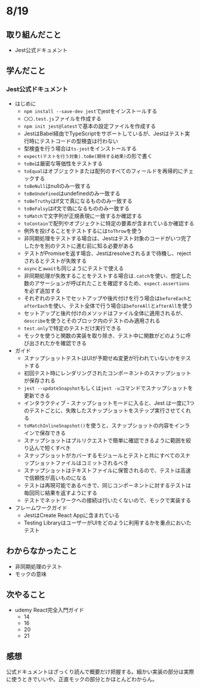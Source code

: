 # 8/19

## 取り組んだこと
- Jest公式ドキュメント

## 学んだこと
### Jest公式ドキュメント
- はじめに
  - `npm install --save-dev jest`でjestをインストールする
  - `〇〇.test.js`ファイルを作成する
  - `npm init jest@latest`で基本の設定ファイルを作成する
  - JestはBabel経由でTypeScriptをサポートしているが、Jestはテスト実行時にテストコードの型検査は行わない
  - 型検査を行う場合は`ts-jest`をインストールする
  - `expect(テストを行う対象).toBe(期待する結果)`の形で書く
  - `toBe`は厳密な等価性をテストする
  - `toEqual`はオブジェクトまたは配列のすべてのフィールドを再帰的にチェックする
  - `toBeNull`はnullのみ一致する
  - `toBeUndefined`はundefinedのみ一致する
  - `toBeTruthy`はif文で真になるもののみ一致する
  - `toBeFalsy`はif文で偽になるもののみ一致する
  - `toMatch`で文字列が正規表現に一致するか確認する
  - `toContain`で配列やオブジェクトに特定の要素が含まれているか確認する
  - 例外を投げることをテストするには`toThrow`を使う
  - 非同期処理をテストする場合は、Jestはテスト対象のコードがいつ完了したかを別のテストに進む前に知る必要がある
  - テストがPromiseを返す場合、Jestはresolveされるまで待機し、rejectされるとテストが失敗する
  - `async`と`await`も同じようにテストで使える
  - 非同期処理が失敗することをテストする場合は`.catch`を使い、想定した数のアサーションが呼ばれたことを確認するため、`expect.assertions`を必ず追加する
  - それぞれのテストでセットアップや後片付けを行う場合は`beforeEach`と`afterEach`を使い、テスト全体で行う場合は`beforeAll`と`afterAll`を使う
  - セットアップと後片付けのメソッドはファイル全体に適用されるが、`describe`を使うとそのブロック内のテストのみ適用される
  - `test.only`で特定のテストだけ実行できる
  - モックを使うと関数の実装を取り除き、テスト中に関数がどのように呼び出されたかを確認できる
- ガイド
  - スナップショットテストはUIが予期せぬ変更が行われていないかをテストする
  - 初回テスト時にレンダリングされたコンポーネントのスナップショットが保存される
  - `jest --updateSnapshot`もしくは`jest -u`コマンドでスナップショットを更新できる
  - インタラクティブ・スナップショットモードに入ると、Jest は一度に1つのテストごとに、失敗したスナップショットをステップ実行させてくれる
  - `toMatchInlineSnapshot()`を使うと、スナップショットの内容をインラインで保存できる
  - スナップショットはプルリクエストで簡単に確認できるように範囲を絞り込んで短くすべき
  - スナップショットがカバーするモジュールとテストと共にすべてのスナップショットファイルはコミットされるべき
  - スナップショットはテキストファイルに保管されるので、テストは高速で信頼性が高いものになる
  - テストは再現可能であるべきで、同じコンポーネントに対するテストは毎回同じ結果を返すようにする
  - テストでネットワークへの接続は行いたくないので、モックで実装する
- フレームワークガイド
  - JestはCreate React Appに含まれている
  - Testing LibraryはユーザーがUIをどのように利用するかを重点においたテスト

## わからなかったこと
- 非同期処理のテスト
- モックの意味

## 次やること
- udemy React完全入門ガイド
  - 14
  - 16
  - 20
  - 21

## 感想
公式ドキュメントはざっくり読んで概要だけ把握する。細かい実装の部分は実際に使うときでいいや。正直モックの部分とかほとんどわからん。
